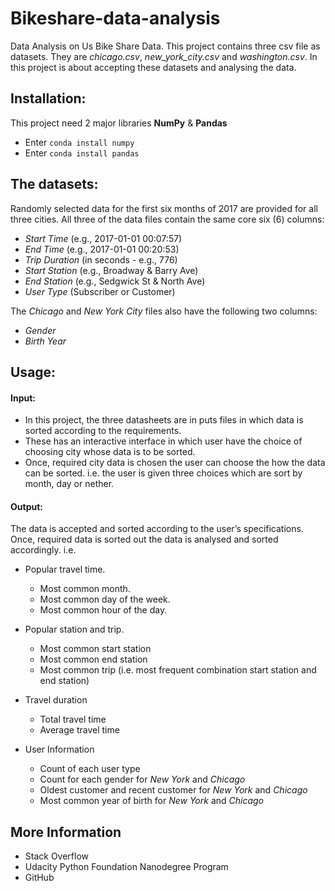 # Bikeshare-data-analysis
Data Analysis on Us Bike Share Data. This project contains three csv file as datasets. They are _chicago.csv_, _new_york_city.csv_ and _washington.csv_. In this project is about accepting these datasets and analysing the data.

## Installation:
This project need 2 major libraries **NumPy** & **Pandas**

* Enter `conda install numpy`
* Enter `conda install pandas`

## The datasets:
Randomly selected data for the first six months of 2017 are provided for all three cities. All three of the data files contain the same core six (6) columns:

* _Start Time_ (e.g., 2017-01-01 00:07:57)
* _End Time_ (e.g., 2017-01-01 00:20:53)
* _Trip Duration_ (in seconds - e.g., 776)
* _Start Station_ (e.g., Broadway & Barry Ave)
* _End Station_ (e.g., Sedgwick St & North Ave)
* _User Type_ (Subscriber or Customer)

The _Chicago_ and _New York City_ files also have the following two columns:

* _Gender_
* _Birth Year_

## Usage:
#### Input:

* In this project, the three datasheets are in puts files in which data is sorted according to the requirements.
* These has an interactive interface in which user have the choice of choosing city whose data is to be sorted.
* Once, required city data is chosen the user can choose the how the data can be sorted. i.e. the user is given three choices which are     sort by month, day or nether.
    
#### Output:
The data is accepted and sorted according to the user’s specifications.
Once, required data is sorted out the data is analysed and sorted accordingly. i.e. 
    
* Popular travel time.
     * Most common month.
     * Most common day of the week.
     * Most common hour of the day.
              
* Popular station and trip.
     * Most common start station
     * Most common end station
     * Most common trip (i.e. most frequent combination start station and end station)
              
* Travel duration 
     * Total travel time 
     * Average travel time
     
* User Information
     * Count of each user type
     * Count for each gender for _New York_ and _Chicago_ 
     * Oldest customer and recent customer for _New York_ and _Chicago_
     * Most common year of birth for _New York_ and _Chicago_
     
## More Information 
* Stack Overflow
* Udacity Python Foundation Nanodegree Program
* GitHub

 
